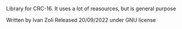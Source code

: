 Library for CRC-16.
It uses a lot of reasources, but is general purpose

Written by Ivan Zoli
Released 20/09/2022 under GNU license
